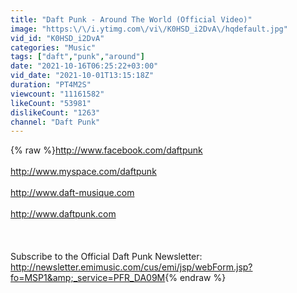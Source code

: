 ```yaml
---
title: "Daft Punk - Around The World (Official Video)"
image: "https:\/\/i.ytimg.com\/vi\/K0HSD_i2DvA\/hqdefault.jpg"
vid_id: "K0HSD_i2DvA"
categories: "Music"
tags: ["daft","punk","around"]
date: "2021-10-16T06:25:22+03:00"
vid_date: "2021-10-01T13:15:18Z"
duration: "PT4M2S"
viewcount: "11161582"
likeCount: "53981"
dislikeCount: "1263"
channel: "Daft Punk"
---
```

{% raw %}<a rel="nofollow" target="blank" href="http://www.facebook.com/daftpunk">http://www.facebook.com/daftpunk</a><br /><br /><a rel="nofollow" target="blank" href="http://www.myspace.com/daftpunk">http://www.myspace.com/daftpunk</a><br /><br /><a rel="nofollow" target="blank" href="http://www.daft-musique.com">http://www.daft-musique.com</a><br /><br /><a rel="nofollow" target="blank" href="http://www.daftpunk.com">http://www.daftpunk.com</a><br /><br /><br /><br />Subscribe to the Official Daft Punk Newsletter: <a rel="nofollow" target="blank" href="http://newsletter.emimusic.com/cus/emi/jsp/webForm.jsp?fo=MSP1&amp;_service=PFR_DA09M">http://newsletter.emimusic.com/cus/emi/jsp/webForm.jsp?fo=MSP1&amp;_service=PFR_DA09M</a>{% endraw %}
